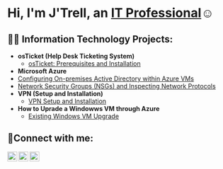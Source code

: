 <h1>Hi, I'm J'Trell, an <a href=www.linkedin.com/in/jtrell-washington-705b01284>IT Professional</a>☺</h1>

<h2>👨‍💻 Information Technology Projects:</h2>

- <b>osTicket (Help Desk Ticketing System)</b>
  - [osTicket: Prerequisites and Installation](https://github.com/Jtrellnyleswash/osticket-prereqs)
 - <b>Microsoft Azure</b>
  - [Configuring On-premises Active Directory within Azure VMs](https://github.com/Jtrellnyleswash/configure-ad)
  - [Network Security Groups (NSGs) and Inspecting Network Protocols](https://github.com/Jtrellnyleswash/azure-network-protocols)
- <b>VPN (Setup and Installation)</b>
  - [VPN Setup and Installation](https://github.com/Jtrellnyleswash/vpn)
- <b> How to Uprade a Windowws VM through Azure</b>
  - [Existing Windows VM Upgrade](https://github.com/Jtrellnyleswash/vmupgradeazure)
  

<h2>🤳Connect with me:</h2>

[<img align="left" alt="Josh | Twitter" width="22px" src="https://cdn.jsdelivr.net/npm/simple-icons@v3/icons/twitter.svg" />][twitter]
[<img align="left" alt="Josh | LinkedIn" width="22px" src="https://cdn.jsdelivr.net/npm/simple-icons@v3/icons/linkedin.svg" />][linkedin]
[<img align="left" alt="Josh | Instagram" width="22px" src="https://cdn.jsdelivr.net/npm/simple-icons@v3/icons/instagram.svg" />][instagram]

[twitter]: https://twitter.com/Josh
[instagram]: https://www.instagram.com/Josh
[linkedin]: https://linkedin.com/in/Josh
